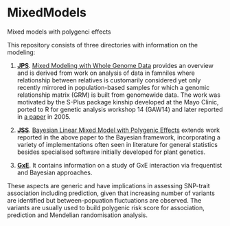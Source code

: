 # MixedModels

Mixed models with polygenci effects

This repository consists of three directories with information on the modeling:

1. **[JPS](JPS)**. [Mixed Modeling with Whole Genome Data](JPS/jps.pdf)
provides an overview and is derived from work on analysis of data in famniles where relationship between
relatives is customarily considered yet only recently mirrored in population-based samples for which a
genomic relationship matrix (GRM) is built from genomewide data. The work was motivated by the S-Plus package
kinship developed at the Mayo Clinic, ported to R for genetic analysis workshop 14 (GAW14) and later reported
in [a paper](https://bmcgenet.biomedcentral.com/articles/10.1186/1471-2156-6-S1-S127) in 2005.

2. **[JSS](JSS)**. [Bayesian Linear Mixed Model with Polygenic Effects](JSS/paper.pdf)
extends work reported in the above paper to the Bayesian framework, incorporating a variety of implementations
often seen in literature for general statistics besides specialised software initially developed for plant genetics.

3. **[GxE](GxE)**. It contains information on a study of GxE interaction via frequentist and Bayesian approaches.

These aspects are generic and have implications in assessing SNP-trait association including prediction, given
that increasing number of variants are identified but between-popuation fluctuations are observed. The variants
are usually used to build polygenic risk score for association, prediction and Mendelian randomisation analysis.
